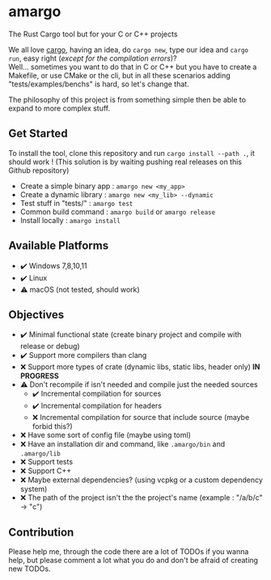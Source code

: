 # amargo
The Rust Cargo tool but for your C or C++ projects

We all love [cargo](https://github.com/rust-lang/cargo), having an idea, do `cargo new`, type our idea and `cargo run`, easy right (*except for the compilation errors*)? \
Well... sometimes you want to do that in C or C++ but you have to create 
a Makefile, or use CMake or the cli, but in all these scenarios adding "tests/examples/benchs" is hard, so let's change that.

The philosophy of this project is from something simple then be able to expand to more complex stuff.
 
## Get Started
To install the tool, clone this repository and run `cargo install --path .`, it should work ! (This solution is by waiting pushing real releases on this Github repository)
 
- Create a simple binary app : `amargo new <my_app>`
- Create a dynamic library : `amargo new <my_lib> --dynamic`
- Test stuff in "tests/" : `amargo test`
- Common build command : `amargo build` or `amargo release`
- Install locally : `amargo install`

## Available Platforms
- ✔️ Windows 7,8,10,11
- ✔️ Linux
- ⚠️ macOS (not tested, should work)
 
## Objectives
- ✔️ Minimal functional state (create binary project and compile with release or debug)<br>
- ✔️ Support more compilers than clang<br>
- ❌ Support more types of crate (dynamic libs, static libs, header only) 
        **IN PROGRESS** <br>
- ⚠️ Don't recompile if isn't needed and compile just the needed sources<br>
    - ✔️ Incremental compilation for sources <br>
	- ✔️ Incremental compilation for headers <br>
    - ❌ Incremental compilation for source that include source (maybe forbid this?)
- ❌ Have some sort of config file (maybe using toml)<br>
- ❌ Have an installation dir and command, like `.amargo/bin` and `.amargo/lib` <br>
- ❌ Support tests<br>
- ❌ Support C++<br>
- ❌ Maybe external dependencies? (using vcpkg or a custom dependency system)<br>
- ❌ The path of the project isn't the the project's name (example : "/a/b/c" -> "c") 

## Contribution
Please help me, through the code there are a lot of TODOs if you wanna help, but please comment a lot what you do and don't be afraid of creating new TODOs.
